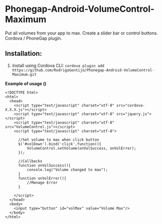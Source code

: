Phonegap-Android-VolumeControl-Maximum
==============================

Put all volumes from your app to max.  Create a slider bar or control buttons.  Cordova / PhoneGap plugin.

Installation:
-------------
1. Install using Cordova CLI:
    `cordova plugin add https://github.com/RodrigoGontijo/Phonegap-Android-VolumeControl-Maximum.git`

__Example of usage ()__

  	<!DOCTYPE html>
    <html>
      <head>
        <script type="text/javascript" charset="utf-8" src="cordova-X.X.X.js"></script>
        <script type="text/javascript" charset="utf-8" src="jquery.js"></script>
        <script type="text/javascript" charset="utf-8" src="VolumeControl.js"></script>
        <script type="text/javascript" charset="utf-8">
         
          //Set volume to max when click button
          $('#volDown').bind('click',function(){
              VolumeControl.setVolume(onVolSuccess, onVolError);
          });
         
          //Callbacks
          function onVolSuccess(){
              console.log("Volume changed to max");
          }
          function onVolError(){
              //Manage Error
          }
         
        </script>
      </head>
      <body>
        <input type="button" id="volMax" value="Volume Max"/>
      </body>
    </html>
